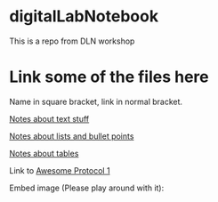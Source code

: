 # digitalLabNotebook
This is a repo from DLN workshop

# Link some of the files here

Name in square bracket, link in normal bracket.

[Notes about text stuff](text_stuff.md)

[Notes about lists and bullet points](lists_and_bullet.md)

[Notes about tables](tables.md)

Link to [Awesome Protocol 1](Methods/Awesome_protocol1.md)

Embed image (Please play around with it):
![]()
